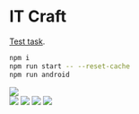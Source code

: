 # IT Craft

[Test task](https://docs.google.com/document/d/1JPUKJnZXe7xuqSK6CSgRg0-g40MUhr5D6j6XmVXvHL4/edit).
```bash
npm i
npm run start -- --reset-cache
npm run android
```
![](https://i.imgur.com/6Hqa53D.png)   
![](https://i.imgur.com/QDBFJCx.png)
![](https://i.imgur.com/ubKgWki.png)
![](https://i.imgur.com/iCS2Y2t.png)
![](https://i.imgur.com/SboL1MU.png)
